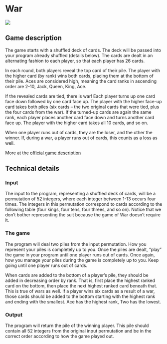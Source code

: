 # War

<img src="https://github.com/zoedsoupe/war.ex/workflows/main/badge.svg?branch=main" />

## Game description

The game starts with a shuffled deck of cards. The deck will be passed into your program already shuffled (details below). The cards are dealt in an alternating fashion to each player, so that each player has 26 cards.

In each round, both players reveal the top card of their pile. The player with the higher card (by rank) wins both cards, placing them at the bottom of their pile. Aces are considered high, meaning the card ranks in ascending order are 2-10, Jack, Queen, King, Ace.

If the revealed cards are tied, there is war! Each player turns up one card face down followed by one card face up. The player with the higher face-up card takes both piles (six cards – the two original cards that were tied, plus the four cards from the war). If the turned-up cards are again the same rank, each player places another card face down and turns another card face up. The player with the higher card takes all 10 cards, and so on.

When one player runs out of cards, they are the loser, and the other the winner. If, during a war, a player runs out of cards, this counts as a loss as well.

More at the [official game description](https://bicyclecards.com/how-to-play/war)

## Technical details

### Input

The input to the program, representing a shuffled deck of cards, will be a permutation of 52 integers, where each integer between 1-13 occurs four times. The integers in this permutation correspond to cards according to the following table (four kings, four tens, four threes, and so on). Notice that we don’t bother representing the suit because the game of War doesn’t require it.

### The game

The program will deal two piles from the input permutation. How you represent your piles is completely up to you. Once the piles are dealt, “play” the game in your program until one player runs out of cards. Once again, how you manage your piles during the game is completely up to you. Keep going until one player runs out of cards.

When cards are added to the bottom of a player’s pile, they should be added in decreasing order by rank. That is, first place the highest ranked card on the bottom, then place the next highest ranked card beneath that. This is true of wars as well. If a player wins six cards as a result of a war, those cards should be added to the bottom starting with the highest rank and ending with the smallest. Ace has the highest rank, Two has the lowest.

### Output

The program will return the pile of the winning player. This pile should contain all 52 integers from the original input permutation and be in the correct order according to how the game played out.
